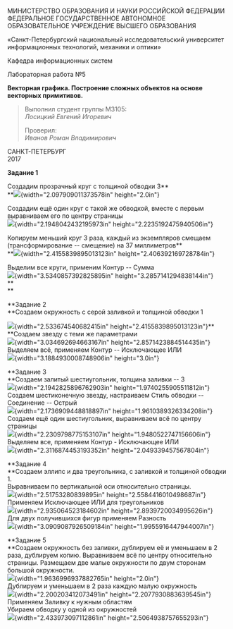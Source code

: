 МИНИСТЕРСТВО ОБРАЗОВАНИЯ И НАУКИ РОССИЙСКОЙ ФЕДЕРАЦИИ\
ФЕДЕРАЛЬНОЕ ГОСУДАРСТВЕННОЕ АВТОНОМНОЕ ОБРАЗОВАТЕЛЬНОЕ УЧРЕЖДЕНИЕ
ВЫСШЕГО ОБРАЗОВАНИЯ

«Санкт-Петербургский национальный исследовательский университет
информационных технологий, механики и оптики»

Кафедра информационных систем

Лабораторная работа №5

**Векторная графика. Построение сложных объектов на основе векторных
примитивов.**

> Выполнил студент группы M3105:\
> *Лосицкий Евгений Игоревич*
>
> Проверил:\
> *Иванов Роман Владимирович*

САНКТ-ПЕТЕРБУРГ\
2017

**Задание 1**

Создадим прозрачный круг с толщиной обводки 3**\
**![](./lab-5//media/image1.png){width="2.097909011373578in"
height="2.0in"}

Создадим ещё один круг с такой же обводкой, вместе с первым выравниваем
его по центру страницы\
![](./lab-5//media/image2.png){width="2.1948042432195973in"
height="2.2235192475940506in"}

Копируем меньший круг 3 раза, каждый из экземпляров смещаем
(трансформирование -- смещение) на 37 миллиметров**\
**![](./lab-5//media/image3.png){width="2.4155839895013123in"
height="2.406392169728784in"}

Выделим все круги, применим Контур -- Сумма\
![](./lab-5//media/image4.png){width="3.5340857392825895in"
height="3.2857141294838144in"}\
**\
**

**Задание 2\
**Создаем окружность с серой заливкой и толщиной обводки 1

![](./lab-5//media/image5.png){width="2.533674540682415in"
height="2.4155839895013123in"}**\
**Создаем звезду с теми же параметрами\
![](./lab-5//media/image6.png){width="3.034692694663167in"
height="2.8571423884514435in"}\
Выделяем всё, применяем Контур -- Исключающее ИЛИ\
![](./lab-5//media/image7.png){width="3.1884930008748906in"
height="3.0in"}

**Задание 3\
**Создаем залитый шестиугольник, толщина заливки -- 3\
![](./lab-5//media/image8.png){width="2.1942825896762903in"
height="1.9740255905511812in"}\
Создаем шестиконечную звезду, настраиваем Стиль обводки -- Соединение --
Острый\
![](./lab-5//media/image9.png){width="2.1736909448818897in"
height="1.9610389326334208in"}\
Создаем ещё один шестиугольник, выравниваем всё по центру страницы\
![](./lab-5//media/image10.png){width="2.2309798775153107in"
height="1.9480522747156606in"}\
Выделяем все, применяем Контур - Исключающее ИЛИ\
![](./lab-5//media/image11.png){width="2.3116874453193352in"
height="2.049339457567804in"}

**Задание 4\
**Создаем эллипс и два треугольника, с заливкой и толщиной обводки 1.\
Выравниваем по вертикальной оси относительно страницы.\
![](./lab-5//media/image12.png){width="2.51753280839895in"
height="2.5584416010498687in"}\
Применяем Исключающее ИЛИ для треугольников\
![](./lab-5//media/image13.png){width="2.935064523184602in"
height="2.8939720034995626in"}\
Для двух получившихся фигур применяем Разность\
![](./lab-5//media/image14.png){width="3.0909087926509184in"
height="1.9955916447944007in"}

**Задание 5\
**Создаем окружность без заливки, дублируем её и уменьшаем в 2 раза,
дублируем копию. Выравниваем всё по центру относительно страницы.
Размещаем две малые окружности по двум сторонам большой окружности.\
![](./lab-5//media/image15.png){width="1.9636996937882765in"
height="2.0in"}\
Дублируем и уменьшаем в 2 раза каждую малую окружность\
![](./lab-5//media/image16.png){width="2.200203412073491in"
height="2.2077930883639545in"}\
Применяем Заливку к нужным областям\
Убираем обводку у одной из окружностей\
![](./lab-5//media/image17.png){width="2.433973097112861in"
height="2.5064938757655293in"}
